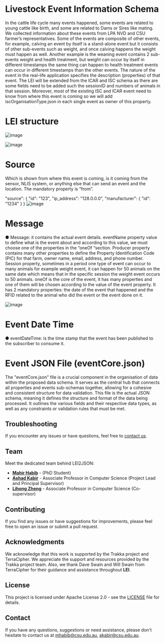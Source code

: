 # Livestock Event Information Schema
In the cattle life cycle many events happened, some events are related to young cattle like birth, and some are related to Dams or Sires like mating. We collected information about these events from LPA NVD and CSU farmer’s representatives. Some of the events are composite of other events, for example, calving an event by itself is a stand-alone event but it consists of other sub-events such as weight, and once calving happens the weight must happen as well. Another example is the weaning event contains 2 sub-events weight and health treatment, but weight can occur by itself in different timestamps the same thing can happen to health treatment events can occur in different timestamps than the other events. The nature of the event in the real-life application specifies the description (properties) of that event.
The LEI will be extended from the ICAR and ISC schema as there are some fields need to be added such the sessionID and numbers of animals in that session. Moreover, most of the existing ISC and ICAR event need to know from where this event is coming so we will add iscOrganisationType.json in each single event as owner of this property.

# LEI structure

![image](https://github.com/mahirgamal/LEI-schema/assets/86919381/e3595ecc-e04f-437c-b695-6eb75a710b79)


![image](https://github.com/mahirgamal/LEI-schema/assets/86919381/a921a9d5-89ff-4513-be56-a251e5c5271c)




# Source
Which is shown from where this event is coming, is it coming from the sensor, NLIS system, or anything else that can send an event and the location. The mandatory property is “from”.

"source": {
    "id": "123",
    "ip_address": "128.0.0.0",
    "manufacturer": {
      "id": "1234"
    }
  }
![image](https://github.com/mahirgamal/LEI-schema/assets/86919381/06082e10-2009-427c-905c-e91988674452)


# Message

●	Message: it contains the actual event details. 
    eventName property value to define what is the event about and according to this value, we must choose one of the properties in the “oneOf “section.
    Producer property contains many other properties to define the Property Identification Code (PIC) for that farm, owner name, email, address, and phone number.
    Session property, sometimes in a period one type of event can occur to many animals for example weight event, it can happen for 50 animals on the same date which means that in the specific session the weight event occurs to 50 animals.
    oneOf is the core of the event, it has many properties and one of them will be chosen according to the value of the event property. It has 2 mandatory properties: the date of the event that happened and the RFID related to the animal who did the event or the event done on it.

![image](https://github.com/mahirgamal/LEI-schema/assets/86919381/6c40ba67-65b0-4fd1-b94c-290ddcd810e7)

# Event Date Time
●	eventDateTime: is the time stamp that the event has been published to the subscriber to consume it.

# Event JSON File (eventCore.json)
The "eventCore.json" file is a crucial component in the organisation of data within the proposed data schema. It serves as the central hub that connects all properties and events sub-schemas together, allowing for a cohesive and consistent structure for data validation. This file is the actual JSON schema, meaning it defines the structure and format of the data being processed. It outlines the various fields and their respective data types, as well as any constraints or validation rules that must be met.

## Troubleshooting
If you encounter any issues or have questions, feel free to [contact us](#Contact).

## Team

Meet the dedicated team behind LEI2JSON:

- [**Mahir Habib**](https://researchoutput.csu.edu.au/en/persons/mahir-habib) - (PhD Student)
- [**Ashad Kabir**](https://researchoutput.csu.edu.au/en/persons/akabircsueduau) - Associate Professor in Computer Science (Project Lead and Principal Supervisor)
- [**Lihong Zheng**](https://researchoutput.csu.edu.au/en/persons/lzhengcsueduau) - Associate Professor in Computer Science (Co-supervisor)

## Contributing
If you find any issues or have suggestions for improvements, please feel free to open an issue or submit a pull request.

## Acknowledgments
We acknowledge that this work is supported by the Trakka project and TerraCipher. We appreciate the support and resources provided by the Trakka project team. Also, we thank Dave Swain and Will Swain from TerraCipher for their guidance and assistance throughout **LEI**.


## License
This project is licensed under Apache License 2.0 - see the [LICENSE][lic] file for details.

## Contact
If you have any questions, suggestions or need assistance, please don't hesitate to contact us at mhabib@csu.edu.au, akabir@csu.edu.au.

[//]: #
  [LEI2JSON]:  <https://docs.google.com/spreadsheets/d/1bY8gVCLbVUoGXgYd5DosBFXTjOZqGR4kK8yUstpqIBs/edit#gid=0>
  [lic]: <https://github.com/mahirgamal/LEI2JSON/blob/main/LICENSE>
  [html]: <https://github.com/mahirgamal/LEI2JSON/blob/main/src/Page.html>
  [JavaScript]: <https://github.com/mahirgamal/LEI2JSON/blob/main/src/Code.gs>
 
